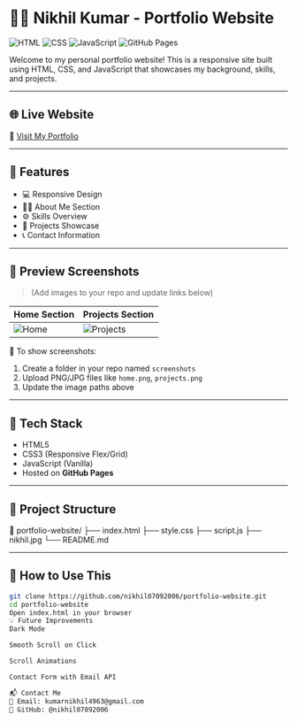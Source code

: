 # 👨‍💻 Nikhil Kumar - Portfolio Website

![HTML](https://img.shields.io/badge/HTML5-E34F26?style=for-the-badge&logo=html5&logoColor=white)
![CSS](https://img.shields.io/badge/CSS3-1572B6?style=for-the-badge&logo=css3&logoColor=white)
![JavaScript](https://img.shields.io/badge/JavaScript-F7DF1E?style=for-the-badge&logo=javascript&logoColor=black)
![GitHub Pages](https://img.shields.io/badge/Hosted-GitHub_Pages-brightgreen?style=for-the-badge)

Welcome to my personal portfolio website! This is a responsive site built using HTML, CSS, and JavaScript that showcases my background, skills, and projects.

---

## 🌐 Live Website

🔗 [Visit My Portfolio](https://nikhil07092006.github.io/portfolio-website/)

---

## 🧠 Features

- 💻 Responsive Design
- 🧑‍💼 About Me Section
- ⚙️ Skills Overview
- 📁 Projects Showcase
- 📞 Contact Information

---

## 📸 Preview Screenshots

> (Add images to your repo and update links below)

| Home Section | Projects Section |
|--------------|------------------|
| ![Home](./screenshots/home.png) | ![Projects](./screenshots/projects.png) |

📌 To show screenshots:
1. Create a folder in your repo named `screenshots`
2. Upload PNG/JPG files like `home.png`, `projects.png`
3. Update the image paths above

---

## 🧱 Tech Stack

- HTML5
- CSS3 (Responsive Flex/Grid)
- JavaScript (Vanilla)
- Hosted on **GitHub Pages**

---

## 📁 Project Structure
📂 portfolio-website/
├── index.html
├── style.css
├── script.js
├── nikhil.jpg
└── README.md

---

## 🚀 How to Use This

```bash
git clone https://github.com/nikhil07092006/portfolio-website.git
cd portfolio-website
Open index.html in your browser
💡 Future Improvements
Dark Mode

Smooth Scroll on Click

Scroll Animations

Contact Form with Email API

📬 Contact Me
📧 Email: kumarnikhil4963@gmail.com
🐙 GitHub: @nikhil07092006
